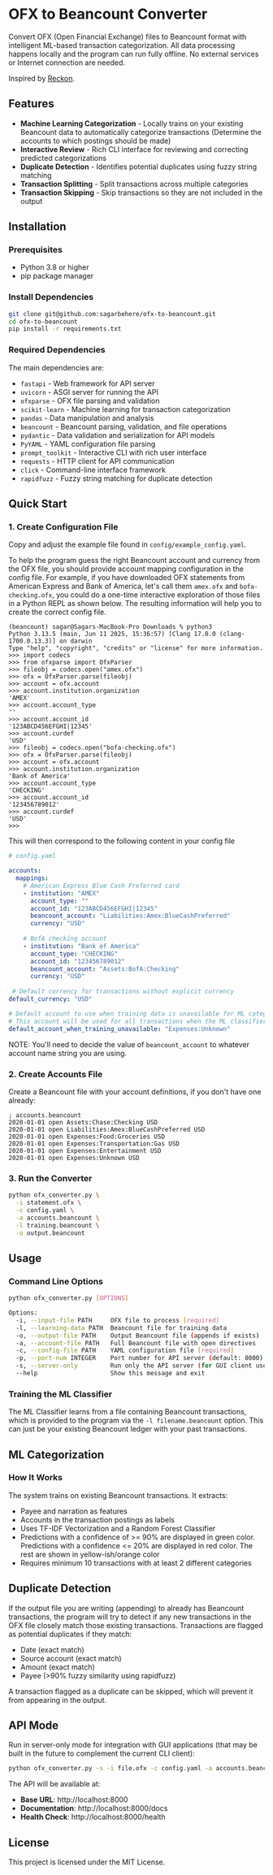 # OFX to Beancount Converter

Convert OFX (Open Financial Exchange) files to Beancount format with intelligent ML-based transaction categorization. All data processing happens locally and the program can run fully offline. No external services or Internet connection are needed.

Inspired by [Reckon](https://github.com/cantino/reckon).

## Features

- **Machine Learning Categorization** - Locally trains on your existing Beancount data to automatically categorize transactions (Determine the accounts to which postings should be made)
- **Interactive Review** - Rich CLI interface for reviewing and correcting predicted categorizations
- **Duplicate Detection** - Identifies potential duplicates using fuzzy string matching
- **Transaction Splitting** - Split transactions across multiple categories
- **Transaction Skipping** - Skip transactions so they are not included in the output

## Installation

### Prerequisites

- Python 3.8 or higher
- pip package manager

### Install Dependencies

```bash
git clone git@github.com:sagarbehere/ofx-to-beancount.git
cd ofx-to-beancount
pip install -r requirements.txt
```

### Required Dependencies

The main dependencies are:
- `fastapi` - Web framework for API server
- `uvicorn` - ASGI server for running the API
- `ofxparse` - OFX file parsing and validation
- `scikit-learn` - Machine learning for transaction categorization
- `pandas` - Data manipulation and analysis
- `beancount` - Beancount parsing, validation, and file operations
- `pydantic` - Data validation and serialization for API models
- `PyYAML` - YAML configuration file parsing
- `prompt_toolkit` - Interactive CLI with rich user interface
- `requests` - HTTP client for API communication
- `click` - Command-line interface framework
- `rapidfuzz` - Fuzzy string matching for duplicate detection

## Quick Start

### 1. Create Configuration File

Copy and adjust the example file found in `config/example_config.yaml`.

To help the program guess the right Beancount account and currency from the OFX file, you should provide account mapping configuration in the config file. For example, if you have downloaded OFX statements from American Express and Bank of America, let's call them `amex.ofx` and `bofa-checking.ofx`, you could do a one-time interactive exploration of those files in a Python REPL as shown below. The resulting information will help you to create the correct config file.

```
(beancount) sagar@Sagars-MacBook-Pro Downloads % python3
Python 3.13.5 (main, Jun 11 2025, 15:36:57) [Clang 17.0.0 (clang-1700.0.13.3)] on darwin
Type "help", "copyright", "credits" or "license" for more information.
>>> import codecs
>>> from ofxparse import OfxParser
>>> fileobj = codecs.open("amex.ofx")
>>> ofx = OfxParser.parse(fileobj)
>>> account = ofx.account
>>> account.institution.organization
'AMEX'
>>> account.account_type
''
>>> account.account_id
'123ABCD456EFGHI|12345'
>>> account.curdef
'USD'
>>> fileobj = codecs.open("bofa-checking.ofx")
>>> ofx = OfxParser.parse(fileobj)
>>> account = ofx.account
>>> account.institution.organization
'Bank of America'
>>> account.account_type
'CHECKING'
>>> account.account_id
'123456789012'
>>> account.curdef
'USD'
>>> 
```

This will then correspond to the following content in your config file

```yaml
# config.yaml

accounts:
  mappings:
    # American Express Blue Cash Preferred card
    - institution: "AMEX"
      account_type: ""
      account_id: "123ABCD456EFGHI|12345"
      beancount_account: "Liabilities:Amex:BlueCashPreferred"
      currency: "USD"
    
    # BofA checking account
    - institution: "Bank of America"
      account_type: "CHECKING"
      account_id: "123456789012"
      beancount_account: "Assets:BofA:Checking"
      currency: "USD"
 
 # Default currency for transactions without explicit currency
default_currency: "USD"

# Default account to use when training data is unavailable for ML categorization
# This account will be used for all transactions when the ML classifier cannot be trained
default_account_when_training_unavailable: "Expenses:Unknown"
```

NOTE: You'll need to decide the value of `beancount_account` to whatever account name string you are using.

### 2. Create Accounts File

Create a Beancount file with your account definitions, if you don't have one already:

```beancount
; accounts.beancount
2020-01-01 open Assets:Chase:Checking USD
2020-01-01 open Liabilities:Amex:BlueCashPreferred USD
2020-01-01 open Expenses:Food:Groceries USD
2020-01-01 open Expenses:Transportation:Gas USD
2020-01-01 open Expenses:Entertainment USD
2020-01-01 open Expenses:Unknown USD
```

### 3. Run the Converter

```bash
python ofx_converter.py \
  -i statement.ofx \
  -c config.yaml \
  -a accounts.beancount \
  -l training.beancount \
  -o output.beancount
```

## Usage

### Command Line Options

```bash
python ofx_converter.py [OPTIONS]

Options:
  -i, --input-file PATH     OFX file to process [required]
  -l, --learning-data PATH  Beancount file for training data
  -o, --output-file PATH    Output Beancount file (appends if exists)
  -a, --account-file PATH   Full Beancount file with open directives
  -c, --config-file PATH    YAML configuration file [required]
  -p, --port-num INTEGER    Port number for API server (default: 8000)
  -s, --server-only         Run only the API server (for GUI client use)
  --help                    Show this message and exit
```

### Training the ML Classifier

The ML Classifier learns from a file containing Beancount transactions, which is provided to the program via the `-l filename.beancount` option. This can just be your existing Beancount ledger with your past transactions.

## ML Categorization

### How It Works

The system trains on existing Beancount transactions. It extracts:
- Payee and narration as features
- Accounts in the transaction postings as labels
- Uses TF-IDF Vectorization and a Random Forest Classifier
- Predictions with a confidence of >= 90% are displayed in green color. Predictions with a confidence <= 20% are displayed in red color. The rest are shown in yellow-ish/orange color
- Requires minimum 10 transactions with at least 2 different categories

## Duplicate Detection

If the output file you are writing (appending) to already has Beancount transactions, the program will try to detect if any new transactions in the OFX file closely match those existing transactions. Transactions are flagged as potential duplicates if they match:
- Date (exact match)
- Source account (exact match)
- Amount (exact match)
- Payee (>90% fuzzy similarity using rapidfuzz)

A transaction flagged as a duplicate can be skipped, which will prevent it from appearing in the output.

## API Mode

Run in server-only mode for integration with GUI applications (that may be built in the future to complement the current CLI client):

```bash
python ofx_converter.py -s -i file.ofx -c config.yaml -a accounts.beancount
```

The API will be available at:
- **Base URL**: http://localhost:8000
- **Documentation**: http://localhost:8000/docs
- **Health Check**: http://localhost:8000/health

## License

This project is licensed under the MIT License.
